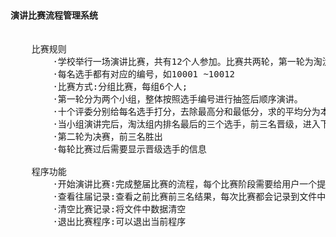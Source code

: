 <pre>
<h4>演讲比赛流程管理系统</h4>
    比赛规则
        ·学校举行一场演讲比赛，共有12个人参加。比赛共两轮，第一轮为淘汰赛，第二轮为决赛。
        ·每名选手都有对应的编号，如10001 ~10012
        ·比赛方式:分组比赛，每组6个人;
        ·第一轮分为两个小组，整体按照选手编号进行抽签后顺序演讲。
        ·十个评委分别给每名选手打分，去除最高分和最低分，求的平均分为本轮选手的成绩
        ·当小组演讲完后，淘汰组内排名最后的三个选手，前三名晋级，进入下一轮的比赛。
        ·第二轮为决赛，前三名胜出
        ·每轮比赛过后需要显示晋级选手的信息
        
    程序功能
        ·开始演讲比赛∶完成整届比赛的流程，每个比赛阶段需要给用户一个提示，用户按任意键后继续下一个阶段
        ·查看往届记录:查看之前比赛前三名结果，每次比赛都会记录到文件中，文件用.csv后缀名保存
        ·清空比赛记录:将文件中数据清空
        ·退出比赛程序:可以退出当前程序


</pre>